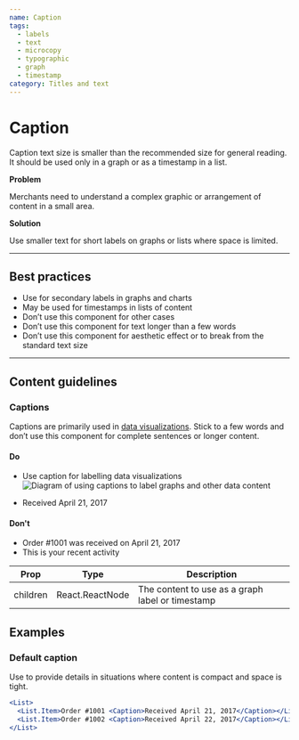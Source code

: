 ```yaml
---
name: Caption
tags:
  - labels
  - text
  - microcopy
  - typographic
  - graph
  - timestamp
category: Titles and text
---
```


# Caption

Caption text size is smaller than the recommended size for general reading. It should be used only in a graph or as a timestamp in a list.

**Problem**

Merchants need to understand a complex graphic or arrangement of content in a small area.

**Solution**

Use smaller text for short labels on graphs or lists where space is limited.

---

## Best practices

- Use for secondary labels in graphs and charts
- May be used for timestamps in lists of content
- Don’t use this component for other cases
- Don’t use this component for text longer than a few words
- Don’t use this component for aesthetic effect or to break from the standard text size

---

## Content guidelines

### Captions

Captions are primarily used in [data visualizations](/visuals/data-visualizations). Stick to a few words and don’t use this component for complete sentences or longer content.

<!-- usagelist -->
#### Do
* Use caption for labelling data visualizations
![Diagram of using captions to label graphs and other data content](typography/display-styles/do-use-caption-for-labeling-data-visualizations.png)

* Received April 21, 2017

#### Don't
* Order #1001 was received on April 21, 2017
* This is your recent activity
<!-- end -->


| Prop | Type | Description |
| ---- | ---- | ----------- |
| children | React.ReactNode | The content to use as a graph label or timestamp |

## Examples

### Default caption

Use to provide details in situations where content is compact and space is tight.

```jsx
<List>
  <List.Item>Order #1001 <Caption>Received April 21, 2017</Caption></List.Item>
  <List.Item>Order #1002 <Caption>Received April 22, 2017</Caption></List.Item>
</List>
```
